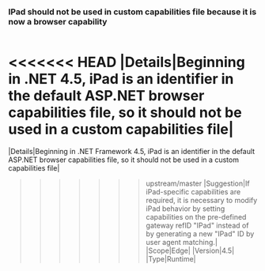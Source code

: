 ### IPad should not be used in custom capabilities file because it is now a browser capability

|   |   |
|---|---|
<<<<<<< HEAD
|Details|Beginning in .NET 4.5, iPad is an identifier in the default ASP.NET browser capabilities file, so it should not be used in a custom capabilities file|
=======
|Details|Beginning in .NET Framework 4.5, iPad is an identifier in the default ASP.NET browser capabilities file, so it should not be used in a custom capabilities file|
>>>>>>> upstream/master
|Suggestion|If iPad-specific capabilities are required, it is necessary to modify iPad behavior by setting capabilities on the pre-defined gateway refID &quot;IPad&quot; instead of by generating a new &quot;IPad&quot; ID by user agent matching.|
|Scope|Edge|
|Version|4.5|
|Type|Runtime|

